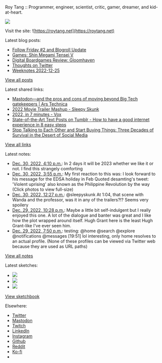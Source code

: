 Roy Tang :: Programmer, engineer, scientist, critic, gamer, dreamer, and kid-at-heart.

![](https://roytang.net/static/img/profile.jpg)

Visit the site: ![https://roytang.net](https://roytang.net)

Latest blog posts:

- [Follow Friday #2 and Blogroll Update](https://roytang.net/2022/12/follow-friday-2/)
- [Games: Shin Megami Tensei V](https://roytang.net/2022/12/smtv/)
- [Digital Boardgames Review: Gloomhaven](https://roytang.net/2022/12/gloomhaven/)
- [Thoughts on Twitter](https://roytang.net/2022/12/thoughts-on-twitter/)
- [Weeknotes 2022-12-25](https://roytang.net/2022/12/weeknotes-12-25/)

[View all posts](https://roytang.net/blog)

Latest shared links:

- [Mastodon—and the pros and cons of moving beyond Big Tech gatekeepers | Ars Technica](https://roytang.net/2022/12/0c7be16e76d06f8b83fa9672abb206a0/)
- [2022 Movie Trailer Mashup - Sleepy Skunk](https://roytang.net/2022/12/d0416b8642dbfb41e682f7c62cabecb1/)
- [2022, in 7 minutes - Vox](https://roytang.net/2022/12/28e9718789dbad4d5b5a2bb5f92ce52a/)
- [State-of-the-Art Text Posts on Tumblr - How to have a good internet experience in 8 easy steps](https://roytang.net/2022/12/d499aa12ce0b17fdb932e40060d7cab2/)
- [Stop Talking to Each Other and Start Buying Things: Three Decades of Survival in the Desert of Social Media](https://roytang.net/2022/12/4e895ef0df681810814e47f9c4db4629/)

[View all links](https://roytang.net/links)

Latest notes:

- [Dec. 30, 2022, 4:10 p.m.](https://roytang.net/2022/12/341cec0ff0d87c7ce8badd51d62aae5d/): In 2 days it will be 2023 whether we like it or not. I find this strangely comforting
- [Dec. 30, 2022, 3:55 p.m.](https://roytang.net/2022/12/1608733530804326401/): My first reaction to this was: I look forward to his message for the EDSA holiday in Feb Quoted desamting&#x27;s tweet: &#x27;Violent uprising&#x27; also known as the Philippine Revolution by the way (Click photos to view full-size)
- [Dec. 30, 2022, 12:27 p.m.](https://roytang.net/2022/12/1608681088427360256/): @sleepyskunk At 1:04, that scene with Wanda and the professor, was it in any of the trailers?!? Seems very spoilery
- [Dec. 29, 2022, 10:28 p.m.](https://roytang.net/2022/12/letterboxd-review-330319397/): Maybe a little bit self-indulgent but I really enjoyed this one. A lot of the dialogue and banter was great and I like how the plot wrapped around itself. Hugh Grant here is the least Hugh Grant-like I&#x27;ve ever seen him.
- [Dec. 29, 2022, 7:50 p.m.](https://roytang.net/2022/12/1608430214186663937/): testing: @home @search @explore @notifications @messages [19:51] lol interesting, only home resolves to an actual profile. (None of these profiles can be viewed via Twitter web because they are used as URL paths)

[View all notes](https://roytang.net/notes)

Latest sketches:


- ![](https://roytang.net/media/cache/f5/83/f583e6f8cabb768e013c3292f03b5274.jpg)
- ![](https://roytang.net/media/cache/dc/31/dc31bec42193147458f2e50c9a7fe4ac.jpg)
- ![](https://roytang.net/media/cache/73/2b/732bd4c80057609c59932ce77d753675.jpg)

[View sketchbook](https://roytang.net/albums/sketchbook)


Elsewhere:

- [Twitter](https://twitter.com/roytang)
- [Mastodon](https://indieweb.social/@roytang)
- [Twitch](https://twitch.tv/twitchyroy)
- [LinkedIn](https://www.linkedin.com/in/roytang)
- [Instagram](https://instagram.com/roytang0400)
- [Github](https://github.com/roytang)
- [Reddit](https://reddit.com/u/hungryroy)
- [Ko-fi](https://ko-fi.com/roytang)
- [](mailto:hello@roytang.net)